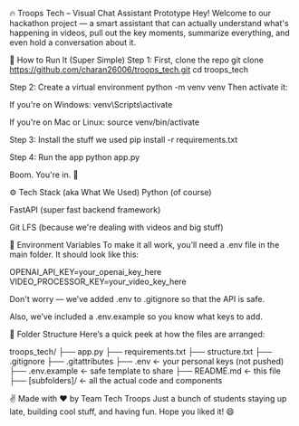🔥 Troops Tech – Visual Chat Assistant Prototype
Hey! Welcome to our hackathon project — a smart assistant that can actually understand what's happening in videos, pull out the key moments, summarize everything, and even hold a conversation about it.



🚀 How to Run It (Super Simple)
Step 1: First, clone the repo
git clone https://github.com/charan26006/troops_tech.git
cd troops_tech

Step 2: Create a virtual environment
python -m venv venv
Then activate it:

If you're on Windows:
venv\Scripts\activate

If you're on Mac or Linux:
source venv/bin/activate

Step 3: Install the stuff we used
pip install -r requirements.txt

Step 4: Run the app
python app.py

Boom. You're in. 🙌

⚙️ Tech Stack (aka What We Used)
Python (of course)

FastAPI (super fast backend framework)

Git LFS (because we're dealing with videos and big stuff)

🔐 Environment Variables
To make it all work, you’ll need a .env file in the main folder. It should look like this:

OPENAI_API_KEY=your_openai_key_here
VIDEO_PROCESSOR_KEY=your_video_key_here

Don't worry — we’ve added .env to .gitignore so that the API is safe.

Also, we’ve included a .env.example so you know what keys to add.

📁 Folder Structure
Here’s a quick peek at how the files are arranged:

troops_tech/
├── app.py
├── requirements.txt
├── structure.txt
├── .gitignore
├── .gitattributes
├── .env ← your personal keys (not pushed)
├── .env.example ← safe template to share
├── README.md ← this file
├── [subfolders]/ ← all the actual code and components

✌️ Made with ❤️ by Team Tech Troops
Just a bunch of students staying up late, building cool stuff, and having fun.
Hope you liked it! 😄

